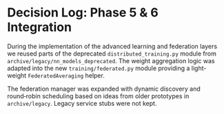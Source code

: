 # Decision Log: Phase 5 & 6 Integration

During the implementation of the advanced learning and federation layers we reused parts of the deprecated
`distributed_training.py` module from `archive/legacy/nn_models_deprecated`.
The weight aggregation logic was adapted into the new `training/federated.py` module providing a light-weight
`FederatedAveraging` helper.

The federation manager was expanded with dynamic discovery and round‑robin scheduling based on ideas from
older prototypes in `archive/legacy`. Legacy service stubs were not kept.
